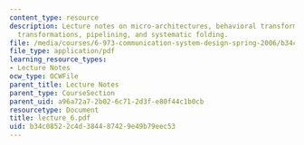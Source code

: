 ```yaml
---
content_type: resource
description: Lecture notes on micro-architectures, behavioral transformations, algebraic
  transformations, pipelining, and systematic folding.
file: /media/courses/6-973-communication-system-design-spring-2006/b34c08522c4d384487429e49b79eec53_lecture_6.pdf
file_type: application/pdf
learning_resource_types:
- Lecture Notes
ocw_type: OCWFile
parent_title: Lecture Notes
parent_type: CourseSection
parent_uid: a96a72a7-2b02-6c71-2d3f-e80f44c1b0cb
resourcetype: Document
title: lecture_6.pdf
uid: b34c0852-2c4d-3844-8742-9e49b79eec53
---
```

